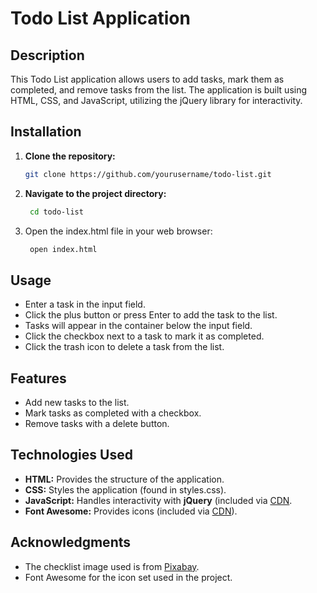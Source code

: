 # Todo List Application

## Description
This Todo List application allows users to add tasks, mark them as completed, and remove tasks from the list. The application is built using HTML, CSS, and JavaScript, utilizing the jQuery library for interactivity.

## Installation

1. **Clone the repository:**

   ```bash
   git clone https://github.com/yourusername/todo-list.git

2. **Navigate to the project directory:**
   ```bash 
    cd todo-list

3. Open the index.html file in your web browser:
   ```bash
    open index.html

## Usage
- Enter a task in the input field.
- Click the plus button or press Enter to add the task to the list.
- Tasks will appear in the container below the input field.
- Click the checkbox next to a task to mark it as completed.
- Click the trash icon to delete a task from the list.

## Features
- Add new tasks to the list.
- Mark tasks as completed with a checkbox.
- Remove tasks with a delete button.

## Technologies Used
- **HTML:** Provides the structure of the application.
- **CSS:** Styles the application (found in styles.css).
- **JavaScript:** Handles interactivity with **jQuery** (included via [CDN](https://ajax.googleapis.com/ajax/libs/jquery/3.7.1/jquery.min.js).
- **Font Awesome:** Provides icons (included via [CDN](https://cdnjs.cloudflare.com/ajax/libs/font-awesome/6.5.2/css/all.min.css)).

## Acknowledgments
- The checklist image used is from [Pixabay](https://cdn.pixabay.com/photo/2016/03/31/19/50/checklist-1295319_1280.png).
- Font Awesome for the icon set used in the project.

